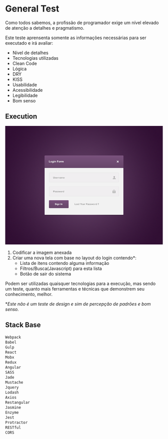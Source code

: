 # General Test

Como todos sabemos, a profissão de programador exige um nível elevado de atenção a detalhes e pragmatismo.

Este teste aprensenta somente as informações necessárias para ser executado e irá avaliar:

- Nível de detalhes
- Tecnologias utilizadas
- Clean Code
- Lógica
- DRY
- KISS
- Usabilidade
- Acessibilidade
- Legibilidade
- Bom senso


## Execution

![alt text](https://github.com/uhtred/Front-End-Tests/raw/master/%231/login-form.png "Logo Title Text 1")

1. Codificar a imagem anexada
2. Criar uma nova tela com base no layout do login contendo*:
    * Lista de itens contendo alguma informação
    * Filtros/Busca(Javascript) para esta lista
    * Botão de sair do sistema

Podem ser utilizadas quaisquer tecnologias para a execução, mas sendo um teste, quanto mais ferramentas e técnicas que demonstrem seu conhecimento, melhor.

**Este não é um teste de design e sim de percepção de padrões e bom senso.*


## Stack Base
    Webpack
    Babel
    Gulp
    React
    Mobx
    Redux
    Angular
    SASS
    Jade
    Mustache
    Jquery
    Lodash
    Axios
    Restangular
    Jasmine
    Enzyme
    Jest
    Protractor
    RESTful
    CORS